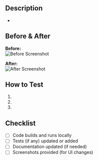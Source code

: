 ## Description
<!-- What did you change and why? -->
- 

## Before & After
<!-- Add images or screenshots to show what changed visually -->
**Before:**  
![Before Screenshot](url_or_path_to_before_image)

**After:**  
![After Screenshot](url_or_path_to_after_image)

## How to Test
<!-- Steps to test this PR locally -->
1. 
2. 
3. 

## Checklist
- [ ] Code builds and runs locally
- [ ] Tests (if any) updated or added
- [ ] Documentation updated (if needed)
- [ ] Screenshots provided (for UI changes)
